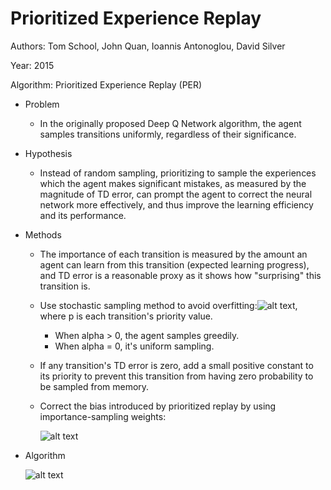 # Prioritized Experience Replay

Authors: Tom School, John Quan, Ioannis Antonoglou, David Silver

Year: 2015

Algorithm: Prioritized Experience Replay (PER)

- Problem

  - In the originally proposed Deep Q Network algorithm, the agent samples transitions uniformly, regardless of their significance.

- Hypothesis

  - Instead of random sampling, prioritizing to sample the experiences which the agent makes significant mistakes, as measured by the magnitude of TD error, can prompt the agent to correct the neural network more effectively, and thus improve the learning efficiency and its performance.

- Methods

  - The importance of each transition is measured by the amount an agent can learn from this transition (expected learning progress), and TD error is a reasonable proxy as it shows how "surprising" this transition is.

  - Use stochastic sampling method to avoid overfitting:![alt text](https://github.com/RPC2/DRL_paper_summary/blob/master/pic/006_1.png), where p is each transition's priority value.

    - When alpha > 0, the agent samples greedily.
    - When alpha = 0, it's uniform sampling.

  - If any transition's TD error is zero, add a small positive constant to its priority to prevent this transition from having zero probability to be sampled from memory.

  - Correct the bias introduced by prioritized replay by using importance-sampling weights:

    ![alt text](https://github.com/RPC2/DRL_paper_summary/blob/master/pic/006_2.png)

- Algorithm

  ![alt text](https://github.com/RPC2/DRL_paper_summary/blob/master/pic/006_3.png)